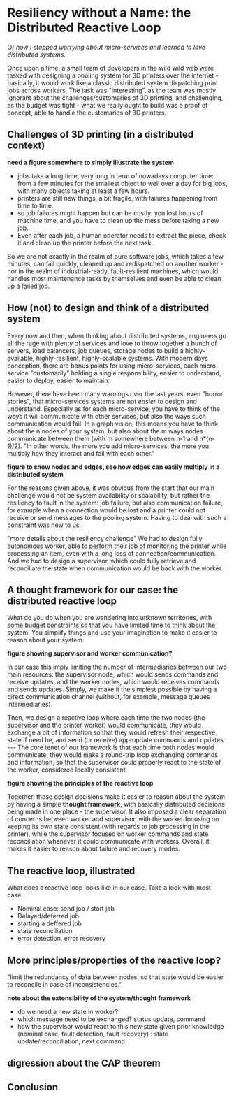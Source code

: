 Resiliency without a Name: the Distributed Reactive Loop
========================================================

Or *how I stopped worrying about micro-services and learned to love distributed systems.*


Once upon a time, a small team of developers in the wild wild web were tasked with designing a pooling system for 3D printers over the internet - basically, it would work like a classic distributed system dispatching print jobs across workers. The task was "interesting", as the team was mostly ignorant about the challenges/customaries of 3D printing, and challenging, as the budget was tight - what we really ought to build was a proof of concept, able to handle the customaries of 3D printers.

Challenges of 3D printing (in a distributed context)
----------------------------------------------------

**need a figure somewhere to simply illustrate the system**

- jobs take a long time, very long in term of nowadays computer time: from a few minutes for the smallest object to well over a day for big jobs, with many objects taking at least a few hours.
- printers are still new things, a bit fragile, with failures happening from time to time.
- so job failures might happen but can be costly: you lost hours of machine time, and you have to clean up the mess before taking a new job.
- Even after each job, a human operator needs to extract the piece, check it and clean up the printer before the next task.

So we are not exactly in the realm of pure software jobs, which takes a few minutes, can fail quickly, cleaned up and redispatched on another worker - nor in the realm of industrial-ready, fault-resilient machines, which would handles most maintenance tasks by themselves and even be able to clean up a failed job.

How (not) to design and think of a distributed system
-----------------------------------------------------

Every now and then, when thinking about distributed systems, engineers go all the rage with plenty of services and love to throw together a bunch of servers, load balancers, job queues, storage nodes to build a highly-available, highly-resilient, highly-scalable systems. With modern days conception, there are bonus points for using micro-services, each micro-service "customarily" holding a single responsibility, easier to understand, easier to deploy, easier to maintain.

However, there have been many warnings over the last years, even "horror stories", that micro-services systems are not *easier* to design and understand. Especially as for each micro-service, you have to think of the ways it will communicate with other services, but also the ways such communication would fail. In a graph vision, this means you have to think about the n nodes of your system, but also about the m ways nodes communicate between them (with m somewhere between n-1 and n*(n-1)/2). "In other words, the more you add micro-services, the more you multiply how they interact and fail with each other."

**figure to show nodes and edges, see how edges can easily multiply in a distributed system**

For the reasons given above, it was obvious from the start that our main challenge would not be system availability or scalability, but rather the resiliency to fault in the system: job failure, but also communication failure, for example when a connection would be lost and a printer could not receive or send messages to the pooling system. Having to deal with such a constraint was new to us.

"more details about the resiliency challenge"
We had to design fully autonomous worker, able to perform their job of monitoring the printer while processing an item, even with a long loss of connection/communication. And we had to design a supervisor, which could fully retrieve and reconciliate the state when communication would be back with the worker.

A thought framework for our case: the distributed reactive loop
---------------------------------------------------------------

What do you do when you are wandering into unknown territories, with some budget constraints so that you have limited time to think about the system. You simplify things and use your imagination to make it easier to reason about your system.

**figure showing supervisor and worker communication?**

In our case this imply limiting the number of intermediaries between our two main resources: the supervisor node, which would sends commands and receive updates, and the worker nodes, which would receives commands and sends updates. Simply, we make it the simplest possible by having a direct communication channel (without, for example, message queues intermediaries).

Then, we design a reactive loop where each time the two nodes (the supervisor and the printer worker) would communicate, they would exchange a bit of information so that they would refresh their respective state if need be, and send (or receive) appropriate commands and updates. --- The core tenet of our framework is that each time both nodes would communicate, they would make a round-trip loop exchanging commands and information, so that the supervisor could properly react to the state of the worker, considered locally consistent.

**figure showing the principles of the reactive loop**

Together, those design decisions make it easier to reason about the system by having a simple **thought framework**, with basically distributed decisions being made in one place - the supervisor. It also imposed a clear separation of concerns between worker and supervisor, with the worker focusing on keeping its own state consistent (with regards to job processing in the printer), while the supervisor focused on worker commands and state reconciliation whenever it could communicate with workers. Overall, it makes it easier to reason about failure and recovery modes.

The reactive loop, illustrated
------------------------------

What does a reactive loop looks like in our case. Take a look with most case.

- Nominal case: send job / start job
- Delayed/deferred job
- starting a deffered job
- state reconciliation
- error detection, error recovery

More principles/properties of the reactive loop?
------------------------------------------------

"limit the redundancy of data between nodes, so that state would be easier to reconcile in case of inconsistencies."

**note about the extensibility of the system/thought framework**
- do we need a new state in worker?
- which message need to be exchanged? status update, command
- how the supervisor would react to this new state given prior knowledge (nominal case, fault detection, fault recovery) : state update/reconciliation, next command

digression about the CAP theorem
--------------------------------

Conclusion
----------
